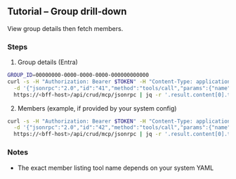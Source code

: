 ## Tutorial – Group drill‑down

View group details then fetch members.

### Steps
1) Group details (Entra)
```bash
GROUP_ID=00000000-0000-0000-0000-000000000000
curl -s -H "Authorization: Bearer $TOKEN" -H "Content-Type: application/json" \
  -d '{"jsonrpc":"2.0","id":"41","method":"tools/call","params":{"name":"entra.cont.group.get_by_id","arguments":{"SystemIdentifier":"'"$GROUP_ID"'"}}}' \
  https://<bff-host>/api/crud/mcp/jsonrpc | jq -r '.result.content[0].text' | jq '{id: .SystemIdentifier, name: .Name, desc: .Description}'
```

2) Members (example, if provided by your system config)
```bash
curl -s -H "Authorization: Bearer $TOKEN" -H "Content-Type: application/json" \
  -d '{"jsonrpc":"2.0","id":"42","method":"tools/call","params":{"name":"entra.cont.group.list_members","arguments":{"SystemIdentifier":"'"$GROUP_ID"'"}}}' \
  https://<bff-host>/api/crud/mcp/jsonrpc | jq -r '.result.content[0].text' | jq '.[0:20]'
```

### Notes
- The exact member listing tool name depends on your system YAML


